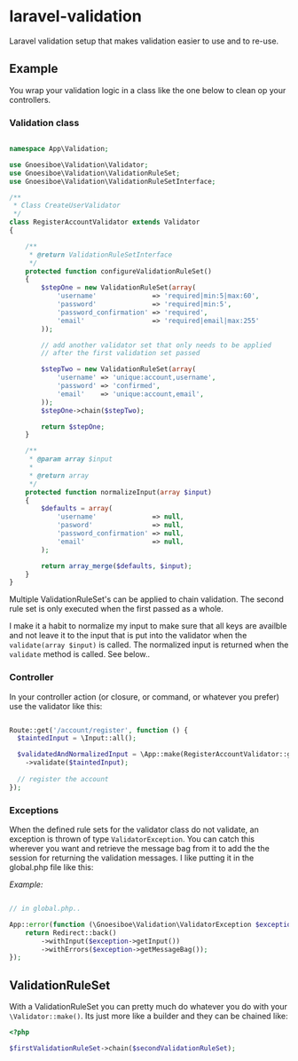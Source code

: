 # laravel-validation

Laravel validation setup that makes validation easier to use and to re-use. 

## Example

You wrap your validation logic in a class like the one below to clean op your controllers. 

### Validation class

```php

namespace App\Validation;

use Gnoesiboe\Validation\Validator;
use Gnoesiboe\Validation\ValidationRuleSet;
use Gnoesiboe\Validation\ValidationRuleSetInterface;

/**
 * Class CreateUserValidator
 */
class RegisterAccountValidator extends Validator
{

    /**
     * @return ValidationRuleSetInterface
     */
    protected function configureValidationRuleSet()
    {
        $stepOne = new ValidationRuleSet(array(
            'username'              => 'required|min:5|max:60',
            'password'              => 'required|min:5',
            'password_confirmation' => 'required',
            'email'                 => 'required|email|max:255'
        ));

        // add another validator set that only needs to be applied
        // after the first validation set passed

        $stepTwo = new ValidationRuleSet(array(
            'username' => 'unique:account,username',
            'password' => 'confirmed',
            'email'    => 'unique:account,email',
        ));
        $stepOne->chain($stepTwo);

        return $stepOne;
    }

    /**
     * @param array $input
     *
     * @return array
     */
    protected function normalizeInput(array $input)
    {
        $defaults = array(
            'username'              => null,
            'pasword'               => null,
            'password_confirmation' => null,
            'email'                 => null,
        );

        return array_merge($defaults, $input);
    }
}
```

Multiple ValidationRuleSet's can be applied to chain validation. The second rule set is only executed when the first passed as a whole. 

I make it a habit to normalize my input to make sure that all keys are availble and not leave it to the input that is put into the validator when the `validate(array $input)` is called. The normalized input is returned when the `validate` method is called. See below..

### Controller

In your controller action (or closure, or command, or whatever you prefer) use the validator like this:

```php

Route::get('/account/register', function () {
  $taintedInput = \Input::all();

  $validatedAndNormalizedInput = \App::make(RegisterAccountValidator::getClass())
    ->validate($taintedInput);
    
  // register the account
});
```

### Exceptions

When the defined rule sets for the validator class do not validate, an exception is thrown of type `ValidatorException`. You can catch this wherever you want and retrieve the message bag from it to add the the session for returning the validation messages. I like putting it in the global.php file like this:

_Example:_

```php

// in global.php..

App::error(function (\Gnoesiboe\Validation\ValidatorException $exception) {
    return Redirect::back()
        ->withInput($exception->getInput())
        ->withErrors($exception->getMessageBag());
});

```

## ValidationRuleSet

With a ValidationRuleSet you can pretty much do whatever you do with your `\Validator::make()`. Its just more like a builder and they can be chained like:

```php
<?php

$firstValidationRuleSet->chain($secondValidationRuleSet);

```
